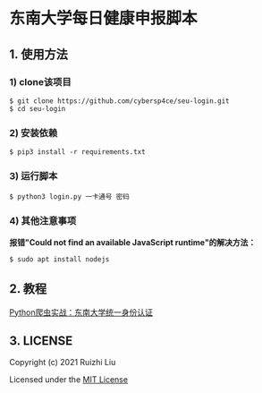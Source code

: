 # 东南大学每日健康申报脚本

## 1. 使用方法

### 1) clone该项目

```
$ git clone https://github.com/cybersp4ce/seu-login.git
$ cd seu-login
```

### 2) 安装依赖

```
$ pip3 install -r requirements.txt
```

### 3) 运行脚本

```
$ python3 login.py 一卡通号 密码
```

### 4) 其他注意事项
**报错"Could not find an available JavaScript runtime"的解决方法：**
```
$ sudo apt install nodejs
```

## 2. 教程

[Python爬虫实战：东南大学统一身份认证](https://github.com/cybersp4ce/seu-login/blob/main/tutorial.md)

## 3. LICENSE

Copyright (c) 2021 Ruizhi Liu

Licensed under the [MIT License](https://github.com/cybersp4ce/seu-login/blob/main/LICENSE)
